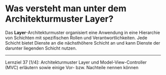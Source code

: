 # Was versteht man unter dem Architekturmuster **Layer**?

Das **Layer**-Architekturmuster organisiert eine Anwendung in eine Hierarchie von Schichten mit spezifischen Rollen und Verantwortlichkeiten. Jede Schicht bietet Dienste an die nächsthöhere Schicht an und kann Dienste der darunter liegenden Schicht nutzen.

---

Lernziel 37 \[1/4\]: Architekturmuster Layer und Model-View-Controller (MVC) erläutern sowie einige Vor- bzw. Nachteile nennen können
